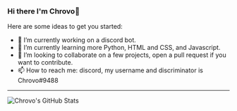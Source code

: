 ### Hi there I'm Chrovo👋


Here are some ideas to get you started:

- 🔭 I’m currently working on a discord bot.
- 🌱 I’m currently learning more Python, HTML and CSS, and Javascript.
- 👯 I’m looking to collaborate on a few projects, open a pull request if you want to contribute.
- 📫 How to reach me: discord, my username and discriminator is Chrovo#9488
---
<img align="left" alt="Chrovo's GitHub Stats" src="https://github-readme-stats.vercel.app/api?username=Chrovo&show_icons=true&hide_border=true">
